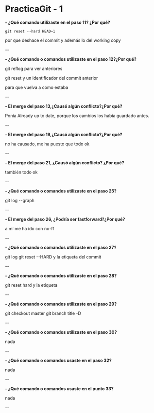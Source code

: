 # PracticaGit - 1


**- ¿Qué comando utilizaste en el paso 11? ¿Por qué?**

`git reset --hard HEAD~1 `

por que deshace el commit y además lo del working copy 

--


**- ¿Qué comando o comandos utilizaste en el paso 12?¿Por qué?**

git reflog para ver anteriores

git reset y un identificador del commit anterior

para que vuelva a como estaba

--

**- El merge del paso 13,¿Causó algún conflicto?¿Por qué?**

Ponía Already up to date, porque los cambios los había guardado antes.

--

**- El merge del paso 19,¿Causó algún conflicto?¿Por qué?**

no ha causado, me ha puesto que todo ok

--


**- El merge del paso 21, ¿Causó algún conflicto? ¿Por qué?**

también todo ok

--


**- ¿Qué comando o comandos utilizaste en el paso 25?**


git log --graph

--



**- El merge del paso 26, ¿Podría ser fastforward?¿Por qué?**

a mí me ha ido con no-ff

--


**- ¿Qué comando o comandos utilizaste en el paso 27?**


git log
git reset --HARD y la etiqueta del commit

--


**- ¿Qué comando o comandos utilizaste en el paso 28?**


git reset hard y la etiqueta

--


**- ¿Qué comando o comandos utilizaste en el paso 29?**


git checkout master
git branch title -D

--



**- ¿Qué comando o comandos utilizaste en el paso 30?**


nada

--


**- ¿Qué comando o comandos usaste en el paso 32?**


nada

--


**- ¿Qué comando o comandos usaste en el punto 33?**

nada

--
